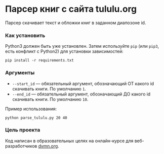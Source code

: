 # Парсер книг с сайта tululu.org

Парсер скачивает текст и обложки книг в заданном диапозоне id.

### Как установить

Python3 должен быть уже установлен. 
Затем используйте `pip` (или `pip3`, есть конфликт с Python2) для установки зависимостей:
```
pip install -r requirements.txt
```

### Аргументы
* `--start_id` — обязательный аргумент, обозначающий ОТ какого id скачивать книги. По умолчанию `1`.
* `--end_id`  — обязательный аргумент, обозначающий ДО какого id скачивать книги. По умолчанию `10`. 

Пример использования:
```
python parse_tululu.py 20 40
```

### Цель проекта

Код написан в образовательных целях на онлайн-курсе для веб-разработчиков [dvmn.org](https://dvmn.org/).
